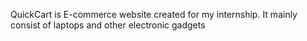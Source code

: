 QuickCart is E-commerce website created for my internship. It mainly consist of laptops and other electronic gadgets 
